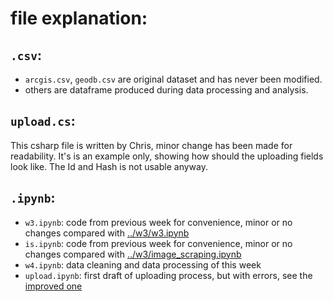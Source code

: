 # file explanation:
## `.csv`:
- `arcgis.csv`, `geodb.csv` are original dataset and has never been modified.
- others are dataframe produced during data processing and analysis.
## `upload.cs`:
This csharp file is written by Chris, minor change has been made for readability. It's is an example only, showing how should the uploading fields look like. The Id and Hash is not usable anyway.
## `.ipynb`:
- `w3.ipynb`: code from previous week for convenience, minor or no changes compared with [../w3/w3.ipynb](../w3/w3.ipynb)
- `is.ipynb`: code from previous week for convenience, minor or no changes compared with [../w3/image_scraping.ipynb](../w3/image_scraping.ipynb)
- `w4.ipynb`: data cleaning and data processing of this week
- `upload.ipynb`: first draft of uploading process, but with errors, see the [improved one](../w-1/w-1.ipynb)
